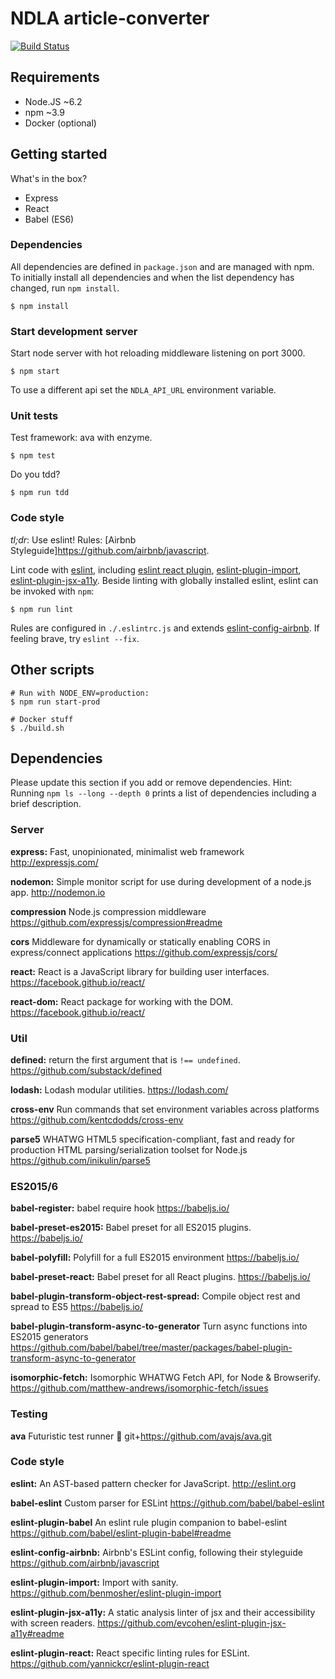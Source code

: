 # NDLA article-converter
[![Build Status](https://travis-ci.org/NDLANO/article-converter.svg?branch=master)](https://travis-ci.org/NDLANO/article-converter)

## Requirements

- Node.JS ~6.2
- npm ~3.9
- Docker (optional)

## Getting started

What's in the box?

- Express
- React
- Babel (ES6)

### Dependencies

All dependencies are defined in `package.json` and are managed with npm.  To
initially install all dependencies and when the list dependency has changed,
run `npm install`.

```
$ npm install
```

### Start development server

Start node server with hot reloading middleware listening on port 3000.

```
$ npm start
```

To use a different api set the `NDLA_API_URL` environment variable.

### Unit tests

Test framework: ava with enzyme.

```
$ npm test
```

Do you tdd?

```
$ npm run tdd
```
### Code style

*tl;dr*: Use eslint! Rules: [Airbnb Styleguide]https://github.com/airbnb/javascript.

Lint code with [eslint](http://eslint.org/), including [eslint react plugin](https://github.com/yannickcr/eslint-plugin-react), [eslint-plugin-import](https://github.com/benmosher/eslint-plugin-import), [eslint-plugin-jsx-a11y](https://github.com/evcohen/eslint-plugin-jsx-a11y#readme).
Beside linting with globally installed eslint, eslint can be invoked with `npm`:

```
$ npm run lint
```

Rules are configured in `./.eslintrc.js` and extends [eslint-config-airbnb](https://github.com/airbnb/javascript/tree/master/packages/eslint-config-airbnb). If feeling brave, try `eslint --fix`.


## Other scripts

```
# Run with NODE_ENV=production:
$ npm run start-prod
```

```
# Docker stuff
$ ./build.sh
```

## Dependencies

Please update this section if you add or remove dependencies.
Hint: Running `npm ls --long --depth 0` prints a list of dependencies including a brief description.

### Server

**express:**
Fast, unopinionated, minimalist web framework
http://expressjs.com/

**nodemon:**
Simple monitor script for use during development of a node.js app.
http://nodemon.io

**compression**
Node.js compression middleware
https://github.com/expressjs/compression#readme

**cors**
Middleware for dynamically or statically enabling CORS in express/connect applications
https://github.com/expressjs/cors/

**react:**
React is a JavaScript library for building user interfaces.
https://facebook.github.io/react/

**react-dom:**
React package for working with the DOM.
https://facebook.github.io/react/

### Util

**defined:**
return the first argument that is `!== undefined`.
https://github.com/substack/defined

**lodash:**
Lodash modular utilities.
https://lodash.com/

**cross-env**
Run commands that set environment variables across platforms
https://github.com/kentcdodds/cross-env

**parse5**
WHATWG HTML5 specification-compliant, fast and ready for production HTML parsing/serialization toolset for Node.js
https://github.com/inikulin/parse5

### ES2015/6

**babel-register:**
babel require hook
https://babeljs.io/

**babel-preset-es2015:**
Babel preset for all ES2015 plugins.
https://babeljs.io/

**babel-polyfill:**
Polyfill for  a full ES2015 environment
https://babeljs.io/

**babel-preset-react:**
Babel preset for all React plugins.
https://babeljs.io/

**babel-plugin-transform-object-rest-spread:**
Compile object rest and spread to ES5
https://babeljs.io/

**babel-plugin-transform-async-to-generator**
Turn async functions into ES2015 generators
https://github.com/babel/babel/tree/master/packages/babel-plugin-transform-async-to-generator

**isomorphic-fetch:**
Isomorphic WHATWG Fetch API, for Node & Browserify.
https://github.com/matthew-andrews/isomorphic-fetch/issues

### Testing

**ava**
Futuristic test runner 🚀
git+https://github.com/avajs/ava.git

### Code style

**eslint:**
An AST-based pattern checker for JavaScript.
http://eslint.org

**babel-eslint**
Custom parser for ESLint
https://github.com/babel/babel-eslint

**eslint-plugin-babel**
An eslint rule plugin companion to babel-eslint
https://github.com/babel/eslint-plugin-babel#readme

**eslint-config-airbnb:**
Airbnb's ESLint config, following their styleguide
https://github.com/airbnb/javascript

**eslint-plugin-import:**
Import with sanity.
https://github.com/benmosher/eslint-plugin-import

**eslint-plugin-jsx-a11y:**
A static analysis linter of jsx and their accessibility with screen readers.
https://github.com/evcohen/eslint-plugin-jsx-a11y#readme

**eslint-plugin-react:**
React specific linting rules for ESLint.
https://github.com/yannickcr/eslint-plugin-react
